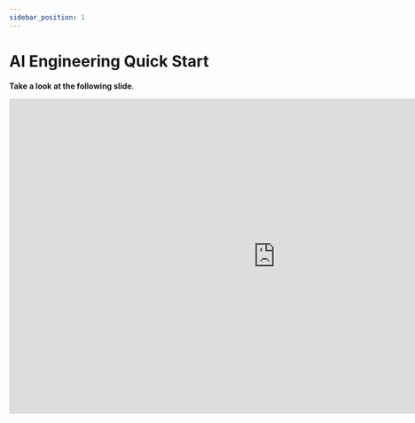 ```yaml
---
sidebar_position: 1
---
```


# AI Engineering Quick Start

**Take a look at the following slide**.

<iframe src="https://docs.google.com/presentation/d/e/2PACX-1vSre8ZcDNbVp69B25ItJ-dop0Tq7UkPm96B_ItJJmrl13bDUnfKLa6aEaja3UUvE1BBHSOvW3jKbaAe/embed?start=false&loop=false&delayms=3000" frameborder="0" width="960" height="569" allowfullscreen="true" mozallowfullscreen="true" webkitallowfullscreen="true"></iframe>